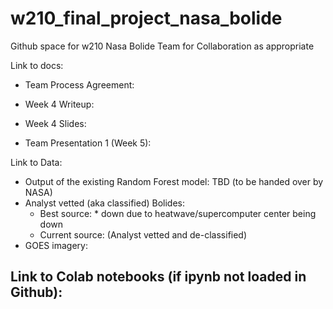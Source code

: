 # w210_final_project_nasa_bolide

Github space for w210 Nasa Bolide Team for Collaboration as appropriate

Link to docs:
- Team Process Agreement:

- Week 4 Writeup:

- Week 4 Slides:

- Team Presentation 1 (Week 5):


Link to Data:
- Output of the existing Random Forest model: TBD (to be handed over by NASA)
- Analyst vetted (aka classified) Bolides: 
  - Best source: * down due to heatwave/supercomputer center being down
  - Current source: (Analyst vetted and de-classified)
- GOES imagery: 

Link to Colab notebooks (if ipynb not loaded in Github):
- 
